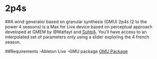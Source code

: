 # 2p4s
##A wind generator based on granular synthesis (GMU)
2p4s (2 to the power 4 seasons) is a Max for Live device based on perceptual approach developed at GMEM by @Matfayt and [SuhtrA](https://github.com/SuhtrA). You'll have access to an interpolated set of parameters only using a slider exploring the 4 french season. 

##Requirements
-Ableton Live
-GMU package [GMU Package](https://github.com/gmem-cncm/GMU)


